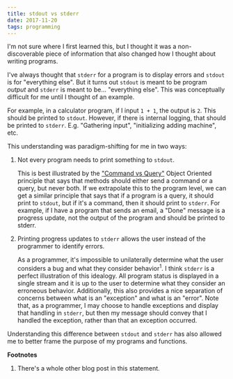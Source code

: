 ```yaml
---
title: stdout vs stderr
date: 2017-11-20
tags: programming
---
```


I'm not sure where I first learned this, but I thought it was a non-discoverable piece of information
that also changed how I thought about writing programs.

I've always thought that `stderr` for a program is to display errors and `stdout` is for "everything
else". But it turns out `stdout` is meant to be program _output_ and `stderr` is meant to be...
"everything else". This was conceptually difficult for me until I thought of an example.

For example, in a calculator program, if I input `1 + 1`, the output is `2`. This should
be printed to `stdout`. However, if there is internal logging, that should be printed to `stderr`.
E.g. "Gathering input", "initializing adding machine", etc.

This understanding was paradigm-shifting for me in two ways:

1. Not every program needs to print something to `stdout`.

    This is best illustrated by the ["Command vs Query"][1] Object Oriented principle that says that
    methods should either send a command or a query, but never both. If we extrapolate this to
    the program level, we can get a similar principle that says that if a program is a
    query, it should print to `stdout`, but if it's a command, then it should print to `stderr`.
    For example, if I have a program that sends an email, a "Done" message is a progress update,
    not the output of the program and should be printed to stderr.

1. Printing progress updates to `stderr` allows the user instead of the programmer to identify errors.

    As a programmer, it's impossible to unilaterally determine what the user considers a bug and what
    they consider behavior<sup>1</sup>. I think `stderr` is a perfect illustration of this idealogy.
    All program status is displayed in a single stream and it is up to the user to determine what
    they consider an erroneous behavior. Additionally, this also provides a nice separation of
    concerns between what is an "exception" and what is an "error". Note that, as a programmer, I
    may choose to handle exceptions and display that handling in `stderr`, but then my message
    should convey that I handled the exception, rather than that an exception occurred.

Understanding this difference between `stdout` and `stderr` has also allowed me to better frame the
purpose of my programs and functions.

**Footnotes**

1. There's a whole other blog post in this statement.

[1]: https://en.wikipedia.org/wiki/Command–query_separation
